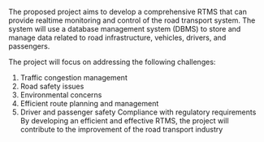The proposed project aims to develop a comprehensive RTMS that can provide realtime monitoring and control of the road transport system. The system will use a database management system (DBMS) to store and manage data related to road infrastructure, vehicles, drivers, and passengers.

The project will focus on addressing the following challenges: 
1. Traffic congestion management 
2. Road safety issues 
3. Environmental concerns 
4. Efficient route planning and management 
5. Driver and passenger safety 
Compliance with regulatory requirements By developing an efficient and effective RTMS, the project will contribute to the improvement of the road transport industry
